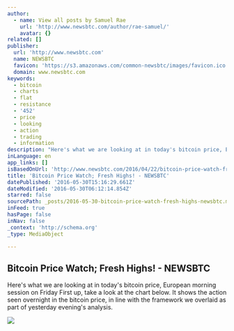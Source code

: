 ```yaml
---
author:
  - name: View all posts by Samuel Rae
    url: 'http://www.newsbtc.com/author/rae-samuel/'
    avatar: {}
related: []
publisher:
  url: 'http://www.newsbtc.com'
  name: NEWSBTC
  favicon: 'https://s3.amazonaws.com/common-newsbtc/images/favicon.ico'
  domain: www.newsbtc.com
keywords:
  - bitcoin
  - charts
  - flat
  - resistance
  - '452'
  - price
  - looking
  - action
  - trading
  - information
description: "Here's what we are looking at in today's bitcoin price, European morning session on Friday First up, take a look at the chart below. It shows the action seen overnight in the bitcoin price, in line with the framework we overlaid as part of yesterday evening's analysis."
inLanguage: en
app_links: []
isBasedOnUrl: 'http://www.newsbtc.com/2016/04/22/bitcoin-price-watch-fresh-highs/'
title: 'Bitcoin Price Watch; Fresh Highs! - NEWSBTC'
datePublished: '2016-05-30T15:16:29.661Z'
dateModified: '2016-05-30T06:12:14.854Z'
starred: false
sourcePath: _posts/2016-05-30-bitcoin-price-watch-fresh-highs-newsbtc.md
inFeed: true
hasPage: false
inNav: false
_context: 'http://schema.org'
_type: MediaObject

---
```

<article style=""><h1>Bitcoin Price Watch; Fresh Highs! - NEWSBTC</h1><p>Here's what we are looking at in today's bitcoin price, European morning session on Friday First up, take a look at the chart below. It shows the action seen overnight in the bitcoin price, in line with the framework we overlaid as part of yesterday evening's analysis.</p><img src="http://s3.amazonaws.com/main-newsbtc-images/2016/04/22100606/Screen-Shot-2016-04-22-at-11.01.54.png" /></article>